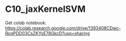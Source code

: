 # C10_jaxKernelSVM

Get colab notebook: https://colab.research.google.com/drive/1393408CDwc-RoqPDD03CsZKYsE78GkcD?usp=sharing
